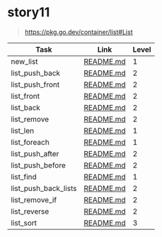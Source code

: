 # story11

> https://pkg.go.dev/container/list#List

| Task                 | Link                                          | Level |
| -------------------- | --------------------------------------------- | ----- |
| new_list             | [README.md](./new_list/README.md)             | 1     |
| list_push_back       | [README.md](./list_push_back/README.md)       | 2     |
| list_push_front      | [README.md](./list_push_front/README.md)      | 2     |
| list_front           | [README.md](./list_front/README.md)           | 2     |
| list_back            | [README.md](./list_back/README.md)            | 2     |
| list_remove          | [README.md](./list_remove/README.md)          | 2     |
| list_len             | [README.md](./list_len/README.md)             | 1     |
| list_foreach         | [README.md](./list_foreach/README.md)         | 1     |
| list_push_after      | [README.md](./list_push_after/README.md)      | 2     |
| list_push_before     | [README.md](./list_push_before/README.md)     | 2     |
| list_find            | [README.md](./list_find/README.md)            | 1     |
| list_push_back_lists | [README.md](./list_push_back_lists/README.md) | 2     |
| list_remove_if       | [README.md](./list_remove_if/README.md)       | 2     |
| list_reverse         | [README.md](./list_reverse/README.md)         | 2     |
| list_sort            | [README.md](./list_sort/README.md)            | 3     |
